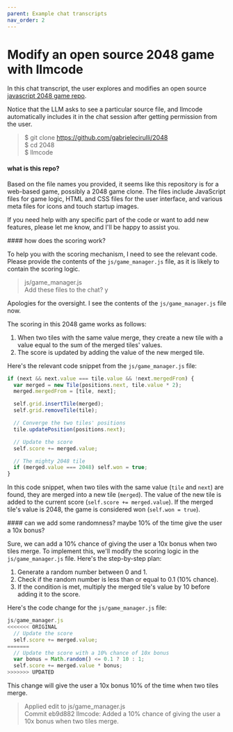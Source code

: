 ```yaml
---
parent: Example chat transcripts
nav_order: 2
---
```


# Modify an open source 2048 game with llmcode

In this chat transcript, the user explores and modifies an open source [javascript 2048 game repo](https://github.com/gabrielecirulli/2048).

Notice that the LLM asks to see a particular source file, and llmcode automatically includes it in the chat session after getting permission from the user.

<div class="chat-transcript" markdown="1">

> $ git clone https://github.com/gabrielecirulli/2048  
> $ cd 2048  
> $ llmcode  

#### what is this repo?  

Based on the file names you provided, it seems like this repository is for a web-based game, possibly a 2048 game clone. The files include JavaScript files for game logic, HTML and CSS files for the user interface, and various meta files for icons and touch startup images.

If you need help with any specific part of the code or want to add new features, please let me know, and I'll be happy to assist you.


</div>
<div class="chat-transcript" markdown="1">
#### how does the scoring work?  

To help you with the scoring mechanism, I need to see the relevant code. Please provide the contents of the `js/game_manager.js` file, as it is likely to contain the scoring logic.


> js/game_manager.js  
> Add these files to the chat? y


Apologies for the oversight. I see the contents of the `js/game_manager.js` file now.

The scoring in this 2048 game works as follows:

1. When two tiles with the same value merge, they create a new tile with a value equal to the sum of the merged tiles' values.
2. The score is updated by adding the value of the new merged tile.

Here's the relevant code snippet from the `js/game_manager.js` file:

```javascript
if (next && next.value === tile.value && !next.mergedFrom) {
  var merged = new Tile(positions.next, tile.value * 2);
  merged.mergedFrom = [tile, next];

  self.grid.insertTile(merged);
  self.grid.removeTile(tile);

  // Converge the two tiles' positions
  tile.updatePosition(positions.next);

  // Update the score
  self.score += merged.value;

  // The mighty 2048 tile
  if (merged.value === 2048) self.won = true;
}
```

In this code snippet, when two tiles with the same value (`tile` and `next`) are found, they are merged into a new tile (`merged`). The value of the new tile is added to the current score (`self.score += merged.value`). If the merged tile's value is 2048, the game is considered won (`self.won = true`).


</div>
<div class="chat-transcript" markdown="1">
#### can we add some randomness? maybe 10% of the time give the user a 10x bonus?  

Sure, we can add a 10% chance of giving the user a 10x bonus when two tiles merge. To implement this, we'll modify the scoring logic in the `js/game_manager.js` file. Here's the step-by-step plan:

1. Generate a random number between 0 and 1.
2. Check if the random number is less than or equal to 0.1 (10% chance).
3. If the condition is met, multiply the merged tile's value by 10 before adding it to the score.

Here's the code change for the `js/game_manager.js` file:

```javascript
js/game_manager.js
<<<<<<< ORIGINAL
  // Update the score
  self.score += merged.value;
=======
  // Update the score with a 10% chance of 10x bonus
  var bonus = Math.random() <= 0.1 ? 10 : 1;
  self.score += merged.value * bonus;
>>>>>>> UPDATED
```

This change will give the user a 10x bonus 10% of the time when two tiles merge.

> Applied edit to js/game_manager.js  
> Commit eb9d882 llmcode: Added a 10% chance of giving the user a 10x bonus when two tiles merge.  

</div>
